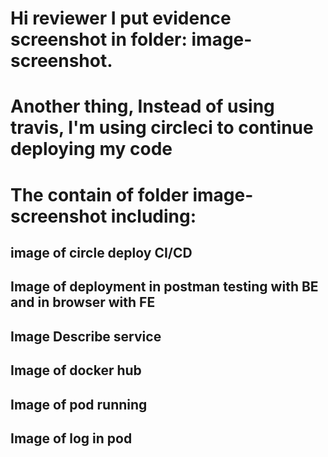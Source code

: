 # Hi reviewer I put evidence screenshot in folder: image-screenshot.

# Another thing, Instead of using travis, I'm using circleci to continue deploying my code

# The contain of folder image-screenshot including:
## image of circle deploy CI/CD
## Image of deployment in postman testing with BE and in browser with FE
## Image Describe service 
## Image of docker hub
## Image of pod running
## Image of log in pod 